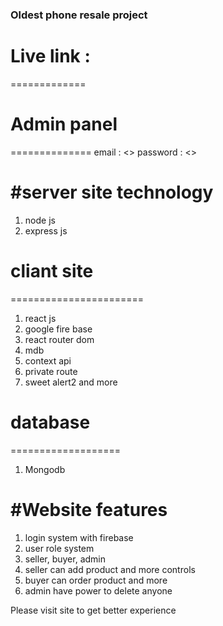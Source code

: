 ### Oldest phone resale project

# Live link : 
=============
# Admin panel 
==============
email : <>
password : <>

#server site technology
========================
1. node js
2. express js

# cliant site
=======================
1. react js
2. google fire base
3. react router dom
3. mdb 
4. context api
5. private route
6. sweet alert2 and more

# database
===================
1. Mongodb

#Website features
===================
1. login system with firebase
2. user role system
3. seller, buyer, admin
4. seller can add product and more controls
5. buyer can order product and more
6. admin have power to delete anyone

Please visit site to get better experience
